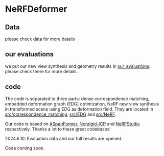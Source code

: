 # NeRFDeformer

## Data

please check [data](https://github.com/nerfdeformer/nerfdeformer/blob/main/data) for more datails

## our evaluations

we put our new view synthesis and geometry results in [our_evaluations](https://github.com/nerfdeformer/nerfdeformer/blob/main/our_evaluations). please check there for more details.

## code

The code is separated to three parts: dense correspondence matching, embedded deformation graph (EDG) optimization, NeRF new view synthesis in transformed scene using EDG as deformation field.
They are located in [src/correspondence_matching](), [src/EDG]() and [src/NeRF]().

Our code is based on [ASpanFormer](https://github.com/apple/ml-aspanformer), [Nonrigid-ICP](https://github.com/rabbityl/Nonrigid-ICP-Pytorch) and [NeRFStudio](https://github.com/nerfstudio-project/nerfstudio) respectively. Thanks a lot to these great codebases!

2024.6.10:
Evaluation data and our full results are opened.

Code coming soon.